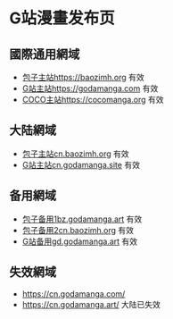 # G站漫畫发布页
## 國際通用網域
- [包子主站https://baozimh.org](https://baozimh.org)  有效
- [G站主站https://godamanga.com](https://godamanga.com)  有效
- [COCO主站https://cocomanga.org](https://cocomanga.org)  有效

## 大陆網域
- [包子主站cn.baozimh.org](https://cn.baozimh.org)  有效
- [G站主站cn.godamanga.site](https://cn.godamanga.site)  有效

## 备用網域
- [包子备用1bz.godamanga.art](https://bz.godamanga.art)  有效
- [包子备用2cn.baozimh.org](https://cn.baozimh.org)  有效
- [G站备用gd.godamanga.art](https:gd.godamanga.art) 有效

## 失效網域
- https://cn.godamanga.com/
- https://cn.godamanga.art/ 大陆已失效
